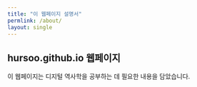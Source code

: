 ```yaml
---
title: "이 웹페이지 설명서"
permlink: /about/
layout: single
---
```


## hursoo.github.io 웹페이지

이 웹페이지는 디지털 역사학을 공부하는 데 필요한 내용을 담았습니다.  

